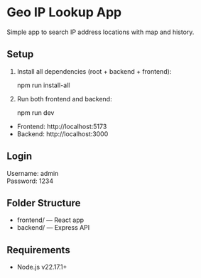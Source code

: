 # Geo IP Lookup App

Simple app to search IP address locations with map and history.

## Setup

1. Install all dependencies (root + backend + frontend):

   npm run install-all

2. Run both frontend and backend:

   npm run dev

- Frontend: http://localhost:5173  
- Backend: http://localhost:3000

## Login

Username: admin  
Password: 1234

## Folder Structure

- frontend/ — React app  
- backend/ — Express API

## Requirements

- Node.js v22.17.1+
